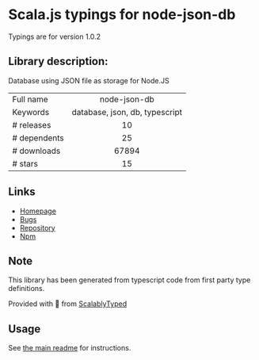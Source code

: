 
# Scala.js typings for node-json-db

Typings are for version 1.0.2

## Library description:
Database using JSON file as storage for Node.JS

|                    |                 |
| ------------------ | :-------------: |
| Full name          | node-json-db |
| Keywords           | database, json, db, typescript |
| # releases         | 10 |
| # dependents       | 25 |
| # downloads        | 67894 |
| # stars            | 15 |

## Links
- [Homepage](https://github.com/Belphemur/node-json-db)
- [Bugs](https://github.com/Belphemur/node-json-db/issues)
- [Repository](https://github.com/Belphemur/node-json-db)
- [Npm](https://www.npmjs.com/package/node-json-db)
    


## Note
This library has been generated from typescript code from first party type definitions.

Provided with :purple_heart: from [ScalablyTyped](https://github.com/oyvindberg/ScalablyTyped)

## Usage
See [the main readme](../../readme.md) for instructions.


